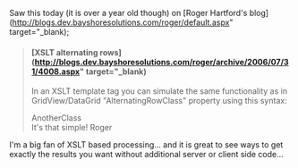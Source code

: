 Saw this today (it is over a year old though) on [Roger Hartford's blog](http://blogs.dev.bayshoresolutions.com/roger/default.aspx" target="_blank);

> #### [XSLT alternating rows](http://blogs.dev.bayshoresolutions.com/roger/archive/2006/07/31/4008.aspx" target="_blank)
>
> In an XSLT template tag you can simulate the same functionality as in  GridView/DataGrid "AlternatingRowClass" property using this syntax:
> <div class="MyClass">
>     <xsl:if test="position() mod 2 != 1&#8243;>
>         <xsl:attribute  name="class">AnotherClass</xsl:attribute>
>     </xsl:if>
> </div>
> It's that simple!
> Roger

I'm a big fan of XSLT based processing... and it is great to see ways to get exactly the results you want without additional server or client side code...
